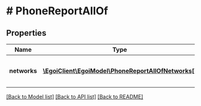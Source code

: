 # # PhoneReportAllOf

## Properties

Name | Type | Description | Notes
------------ | ------------- | ------------- | -------------
**networks** | [**\EgoiClient\EgoiModel\PhoneReportAllOfNetworks[]**](PhoneReportAllOfNetworks.md) | Stats of the campaign for each network | [optional]

[[Back to Model list]](../../README.md#models) [[Back to API list]](../../README.md#endpoints) [[Back to README]](../../README.md)
